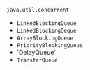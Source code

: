 `java.util.concurrent`
- `LinkedBlockingQueue`
- `LinkedBlockingDeque`
- `ArrayBlockingQueue`
- `PriorityBlockingQueue`
- 'DelayQueue'
- `TransferQueue`
